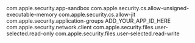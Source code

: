 <!--?xml version="1.0" encoding="UTF-8"?-->
<!DOCTYPE plist PUBLIC "-//Apple//DTD PLIST 1.0//EN" "http://www.apple.com/DTDs/PropertyList-1.0.dtd">
<plist version="1.0">
    <dict>
        <key>com.apple.security.app-sandbox</key>
        <true/>
        <key>com.apple.security.cs.allow-unsigned-executable-memory</key>
        <true/>
        <key>com.apple.security.cs.allow-jit</key>
        <true/>
        <key>com.apple.security.application-groups</key>
        <array>
            <string>ADD_YOUR_APP_ID_HERE</string>
        </array>
        <key>com.apple.security.network.client</key>
        <true/>
        <key>com.apple.security.files.user-selected.read-only</key>
        <true/>
        <key>com.apple.security.files.user-selected.read-write</key>
        <true/>
    </dict>
</plist>
